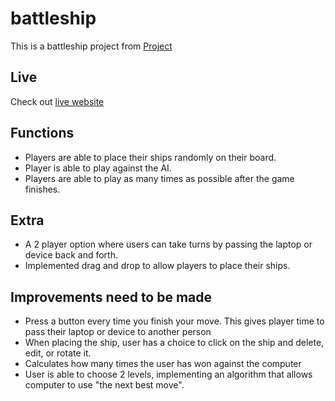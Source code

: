 # battleship
This is a battleship project from [Project](https://www.theodinproject.com/lessons/node-path-javascript-battleship)

## Live 
Check out [live website](https://xsymmetry9.github.io/battleship/)

## Functions
- Players are able to place their ships randomly on their board.
- Player is able to play against the AI.
- Players are able to play as many times as possible after the game finishes.

## Extra
- A 2 player option where users can take turns by passing the laptop or device back and forth.
- Implemented drag and drop to allow players to place their ships.

## Improvements need to be made
- Press a button every time you finish your move.  This gives player time to pass their laptop or device to another person
- When placing the ship, user has a choice to click on the ship and delete, edit, or rotate it.
- Calculates how many times the user has won against the computer
- User is able to choose 2 levels, implementing an algorithm that allows computer to use "the next best move".